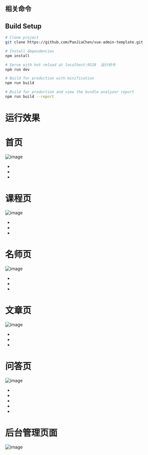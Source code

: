 ## 相关命令
## Build Setup

```bash
# Clone project
git clone https://github.com/PanJiaChen/vue-admin-template.git

# Install dependencies
npm install

# Serve with hot reload at localhost:9528  运行命令
npm run dev

# Build for production with minification
npm run build

# Build for production and view the bundle analyzer report
npm run build --report
```

# 运行效果
# 首页
![image](https://user-images.githubusercontent.com/77136167/181914684-471b0327-78d3-49f6-856e-3604741cc88d.png)

-
-
-

# 课程页
![image](https://user-images.githubusercontent.com/77136167/181914718-b049bcb9-ac19-416e-ae7e-368c1bdbf56c.png)

-
-
-

# 名师页
![image](https://user-images.githubusercontent.com/77136167/181914731-d1e89ea4-b713-468e-8fe6-36dbbc5ecaa0.png)

-
-
-

# 文章页
![image](https://user-images.githubusercontent.com/77136167/181914777-5d2dada6-039c-4106-afa0-9ddd423cd198.png)

-
-
-

# 问答页
![image](https://user-images.githubusercontent.com/77136167/181914778-6c9abedb-2318-4c9a-ad42-46ba1c15e4f3.png)


-
-
-
-
-

# 后台管理页面
![image](https://user-images.githubusercontent.com/77136167/181914945-14ad4499-3df0-4796-aa6b-6c4321131387.png)

